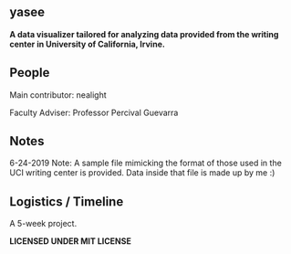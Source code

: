 **yasee**
---

**A data visualizer tailored for analyzing data provided from the writing center 
in University of California, Irvine.**

People
---
Main contributor: nealight

Faculty Adviser: Professor Percival Guevarra


Notes
---
6-24-2019 Note:
A sample file mimicking the format of those used in the UCI writing center is provided. 
Data inside that file is made up by me :)


Logistics / Timeline
---
A 5-week project.


**LICENSED UNDER MIT LICENSE**
